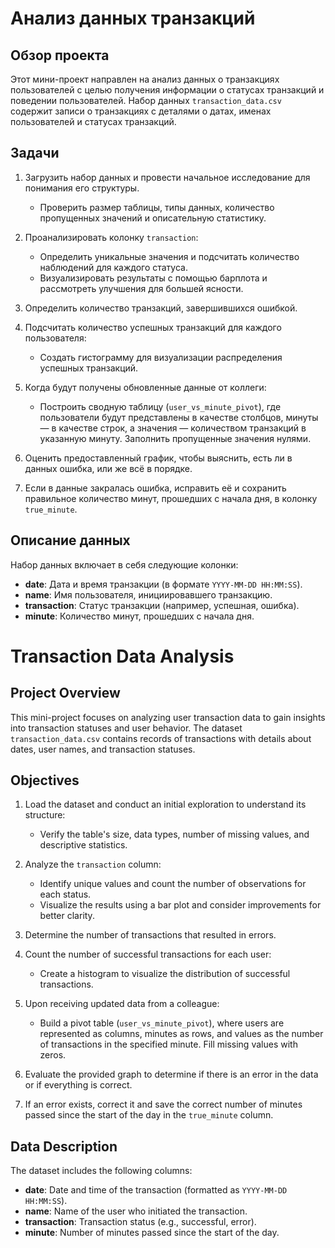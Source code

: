 # Анализ данных транзакций

## Обзор проекта

Этот мини-проект направлен на анализ данных о транзакциях пользователей с целью получения информации о статусах транзакций и поведении пользователей. Набор данных `transaction_data.csv` содержит записи о транзакциях с деталями о датах, именах пользователей и статусах транзакций.

## Задачи

1. Загрузить набор данных и провести начальное исследование для понимания его структуры.
   - Проверить размер таблицы, типы данных, количество пропущенных значений и описательную статистику.
   
2. Проанализировать колонку `transaction`:
   - Определить уникальные значения и подсчитать количество наблюдений для каждого статуса.
   - Визуализировать результаты с помощью барплота и рассмотреть улучшения для большей ясности.

3. Определить количество транзакций, завершившихся ошибкой.

4. Подсчитать количество успешных транзакций для каждого пользователя:
   - Создать гистограмму для визуализации распределения успешных транзакций.

5. Когда будут получены обновленные данные от коллеги:
   - Построить сводную таблицу (`user_vs_minute_pivot`), где пользователи будут представлены в качестве столбцов, минуты — в качестве строк, а значения — количеством транзакций в указанную минуту. Заполнить пропущенные значения нулями.

6. Оценить предоставленный график, чтобы выяснить, есть ли в данных ошибка, или же всё в порядке.

7. Если в данные закралась ошибка, исправить её и сохранить правильное количество минут, прошедших с начала дня, в колонку `true_minute`.

## Описание данных

Набор данных включает в себя следующие колонки:
- **date**: Дата и время транзакции (в формате `YYYY-MM-DD HH:MM:SS`).
- **name**: Имя пользователя, инициировавшего транзакцию.
- **transaction**: Статус транзакции (например, успешная, ошибка).
- **minute**: Количество минут, прошедших с начала дня.

# Transaction Data Analysis

## Project Overview

This mini-project focuses on analyzing user transaction data to gain insights into transaction statuses and user behavior. The dataset `transaction_data.csv` contains records of transactions with details about dates, user names, and transaction statuses.

## Objectives

1. Load the dataset and conduct an initial exploration to understand its structure:
   - Verify the table's size, data types, number of missing values, and descriptive statistics.

2. Analyze the `transaction` column:
   - Identify unique values and count the number of observations for each status.
   - Visualize the results using a bar plot and consider improvements for better clarity.

3. Determine the number of transactions that resulted in errors.

4. Count the number of successful transactions for each user:
   - Create a histogram to visualize the distribution of successful transactions.

5. Upon receiving updated data from a colleague:
   - Build a pivot table (`user_vs_minute_pivot`), where users are represented as columns, minutes as rows, and values as the number of transactions in the specified minute. Fill missing values with zeros.

6. Evaluate the provided graph to determine if there is an error in the data or if everything is correct.

7. If an error exists, correct it and save the correct number of minutes passed since the start of the day in the `true_minute` column.

## Data Description

The dataset includes the following columns:
- **date**: Date and time of the transaction (formatted as `YYYY-MM-DD HH:MM:SS`).
- **name**: Name of the user who initiated the transaction.
- **transaction**: Transaction status (e.g., successful, error).
- **minute**: Number of minutes passed since the start of the day.
